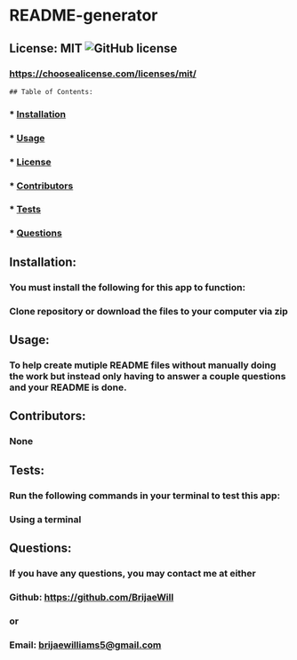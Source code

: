 # README-generator

## License: MIT  ![GitHub license](https://img.shields.io/github/license/Naereen/StrapDown.js.svg)
  ### https://choosealicense.com/licenses/mit/
    ## Table of Contents:
  ###  * [Installation](#installation)
  ###  * [Usage](#usage)
  ###  * [License](#license)
  ###  * [Contributors](#contributors)
  ###  * [Tests](#tests)
  ###  * [Questions](#questions)

  ## Installation:
  ### You must install the following for this app to function:
  ### Clone repository or download the files to your computer via zip

  ## Usage:
  ### To help create mutiple README files without manually doing the work but instead only having to answer a couple questions and your README is done.

  ## Contributors:
  ### None

  ## Tests:
  ### Run the following commands in your terminal to test this app:
  ### Using a terminal

  ## Questions:
  ### If you have any questions, you may contact me at either
  ### Github: https://github.com/BrijaeWill
  ### or
  ### Email: brijaewilliams5@gmail.com



